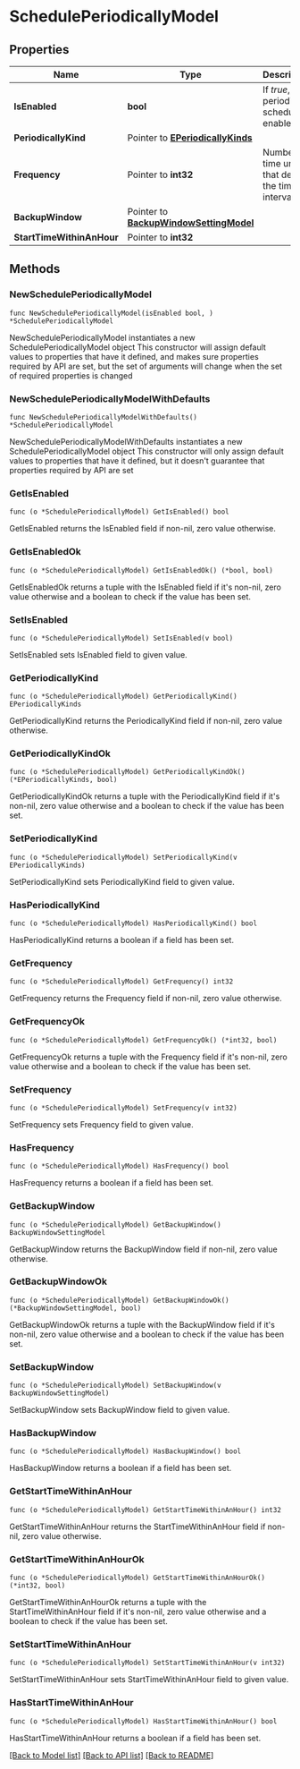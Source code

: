 # SchedulePeriodicallyModel

## Properties

Name | Type | Description | Notes
------------ | ------------- | ------------- | -------------
**IsEnabled** | **bool** | If *true*, periodic schedule is enabled. | [default to false]
**PeriodicallyKind** | Pointer to [**EPeriodicallyKinds**](EPeriodicallyKinds.md) |  | [optional] 
**Frequency** | Pointer to **int32** | Number of time units that defines the time interval. | [optional] 
**BackupWindow** | Pointer to [**BackupWindowSettingModel**](BackupWindowSettingModel.md) |  | [optional] 
**StartTimeWithinAnHour** | Pointer to **int32** |  | [optional] 

## Methods

### NewSchedulePeriodicallyModel

`func NewSchedulePeriodicallyModel(isEnabled bool, ) *SchedulePeriodicallyModel`

NewSchedulePeriodicallyModel instantiates a new SchedulePeriodicallyModel object
This constructor will assign default values to properties that have it defined,
and makes sure properties required by API are set, but the set of arguments
will change when the set of required properties is changed

### NewSchedulePeriodicallyModelWithDefaults

`func NewSchedulePeriodicallyModelWithDefaults() *SchedulePeriodicallyModel`

NewSchedulePeriodicallyModelWithDefaults instantiates a new SchedulePeriodicallyModel object
This constructor will only assign default values to properties that have it defined,
but it doesn't guarantee that properties required by API are set

### GetIsEnabled

`func (o *SchedulePeriodicallyModel) GetIsEnabled() bool`

GetIsEnabled returns the IsEnabled field if non-nil, zero value otherwise.

### GetIsEnabledOk

`func (o *SchedulePeriodicallyModel) GetIsEnabledOk() (*bool, bool)`

GetIsEnabledOk returns a tuple with the IsEnabled field if it's non-nil, zero value otherwise
and a boolean to check if the value has been set.

### SetIsEnabled

`func (o *SchedulePeriodicallyModel) SetIsEnabled(v bool)`

SetIsEnabled sets IsEnabled field to given value.


### GetPeriodicallyKind

`func (o *SchedulePeriodicallyModel) GetPeriodicallyKind() EPeriodicallyKinds`

GetPeriodicallyKind returns the PeriodicallyKind field if non-nil, zero value otherwise.

### GetPeriodicallyKindOk

`func (o *SchedulePeriodicallyModel) GetPeriodicallyKindOk() (*EPeriodicallyKinds, bool)`

GetPeriodicallyKindOk returns a tuple with the PeriodicallyKind field if it's non-nil, zero value otherwise
and a boolean to check if the value has been set.

### SetPeriodicallyKind

`func (o *SchedulePeriodicallyModel) SetPeriodicallyKind(v EPeriodicallyKinds)`

SetPeriodicallyKind sets PeriodicallyKind field to given value.

### HasPeriodicallyKind

`func (o *SchedulePeriodicallyModel) HasPeriodicallyKind() bool`

HasPeriodicallyKind returns a boolean if a field has been set.

### GetFrequency

`func (o *SchedulePeriodicallyModel) GetFrequency() int32`

GetFrequency returns the Frequency field if non-nil, zero value otherwise.

### GetFrequencyOk

`func (o *SchedulePeriodicallyModel) GetFrequencyOk() (*int32, bool)`

GetFrequencyOk returns a tuple with the Frequency field if it's non-nil, zero value otherwise
and a boolean to check if the value has been set.

### SetFrequency

`func (o *SchedulePeriodicallyModel) SetFrequency(v int32)`

SetFrequency sets Frequency field to given value.

### HasFrequency

`func (o *SchedulePeriodicallyModel) HasFrequency() bool`

HasFrequency returns a boolean if a field has been set.

### GetBackupWindow

`func (o *SchedulePeriodicallyModel) GetBackupWindow() BackupWindowSettingModel`

GetBackupWindow returns the BackupWindow field if non-nil, zero value otherwise.

### GetBackupWindowOk

`func (o *SchedulePeriodicallyModel) GetBackupWindowOk() (*BackupWindowSettingModel, bool)`

GetBackupWindowOk returns a tuple with the BackupWindow field if it's non-nil, zero value otherwise
and a boolean to check if the value has been set.

### SetBackupWindow

`func (o *SchedulePeriodicallyModel) SetBackupWindow(v BackupWindowSettingModel)`

SetBackupWindow sets BackupWindow field to given value.

### HasBackupWindow

`func (o *SchedulePeriodicallyModel) HasBackupWindow() bool`

HasBackupWindow returns a boolean if a field has been set.

### GetStartTimeWithinAnHour

`func (o *SchedulePeriodicallyModel) GetStartTimeWithinAnHour() int32`

GetStartTimeWithinAnHour returns the StartTimeWithinAnHour field if non-nil, zero value otherwise.

### GetStartTimeWithinAnHourOk

`func (o *SchedulePeriodicallyModel) GetStartTimeWithinAnHourOk() (*int32, bool)`

GetStartTimeWithinAnHourOk returns a tuple with the StartTimeWithinAnHour field if it's non-nil, zero value otherwise
and a boolean to check if the value has been set.

### SetStartTimeWithinAnHour

`func (o *SchedulePeriodicallyModel) SetStartTimeWithinAnHour(v int32)`

SetStartTimeWithinAnHour sets StartTimeWithinAnHour field to given value.

### HasStartTimeWithinAnHour

`func (o *SchedulePeriodicallyModel) HasStartTimeWithinAnHour() bool`

HasStartTimeWithinAnHour returns a boolean if a field has been set.


[[Back to Model list]](../README.md#documentation-for-models) [[Back to API list]](../README.md#documentation-for-api-endpoints) [[Back to README]](../README.md)


